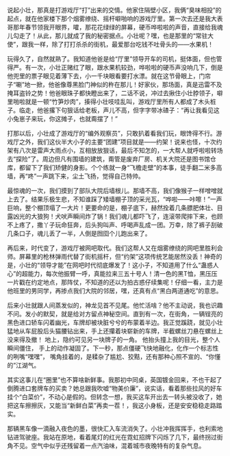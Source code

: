说起小壮，那真是打游戏厅“打”出来的交情。他家住隔壁小区，我俩“臭味相投”的起点，就在他家楼下那个烟雾缭绕、摇杆噼啪响的游戏厅里。第一次去还是我大表哥那年春节领我开眼界，嚯，那花花绿绿的屏幕，硬币哗啦啦的声音，直接给我魂儿勾走了！从此，那儿就成了我的秘密据点。小壮呢？嘿，也是那里的“常驻大使”，跟我一样，除了打打杀杀的街机，最爱那台吃钱不吐骨头的——水果机！

玩得久了，自然就熟了。我知道他爸是给“厅里”领导开车的司机，挺体面，但也管得严。有一次，小壮正赌红了眼，跟水果机较劲，哗啦啦的硬币声没响几下，倒是他兜里的票子眼见着薄下去，小一千块眼看要打水漂。就在这节骨眼上，门帘子“唰”地一掀，他爸像尊黑脸门神似的杵在那儿！好家伙，那场面，真是迅雷不及掩耳盗铃之势！他爸眼珠子都快瞪出来了，二话不说，冲过去揪住小壮脖领子，噼里啪啦就是一顿“竹笋炒肉”，揍得小壮吱哇乱叫，游戏厅里所有人都成了木头桩子。临走，他爸撂下句狠话给老板，声儿不高，但字字带冰碴子：“再让我看见这小兔崽子来玩，你这摊子，也就甭摆了！”

打那以后，小壮成了游戏厅的“编外观察员”，只敢扒着看我们玩，眼馋得不行。游戏厅之外，我们这伙半大小子的主要“团建”项目就是——约架！说来也怪，十次约架有八次是雷声大雨点小，互相放放狠话，最后不知怎的，一大帮人就呼啦啦转场去“探险”了。周边但凡有围墙的建筑，甭管是废弃厂房、机关大院还是图书馆仓库，都留下了我们矫健的身影。个个练就一身“飞檐走壁”的本事，徒手翻二米多高墙，再“咚”一声跳下来，尘土飞扬，觉得自己特帅。

最惊魂的一次，我们摸到了部队大院后墙根儿。那墙不高，我们像猴子一样噌噌就上去了。结果乐极生悲，不知谁踩了矮墙棚子顶的采光瓦，“哗啦——咔嚓！”一声巨响，整个棚顶塌了一大片！更要命的是，棚子底下，赫然拴着几条膘肥体壮、目露凶光的大狼狗！犬吠声瞬间炸了锅！我们魂儿都吓飞了，连滚带爬摔下来，也顾不上疼了，撒丫子玩命狂奔，后头狗叫声、呼喝声乱成一团。万幸，除了裤子刮破几条口子，魂儿丢了一半，人倒是囫囵个儿跑出来了。

再后来，时代变了，游戏厅被网吧取代。我们这帮人又在烟雾缭绕的网吧里胜利会师。屏幕里的枪林弹雨代替了街机摇杆，但“约架”这项传统艺能居然没丢！神奇的是，小壮的“领导才能”在网吧时代彻底爆发了！这小子，不知道用了什么“蛊惑人心”的超能力，每次他振臂一呼，真能拉来三五十号人！清一色的黑T恤，黑压压一片戳在约定地点，那阵仗，不知道的还以为拍古惑仔续集呢！仔细一看，主力是他班里的男同学，再掺点我们大院的邻居，嘿，还真有点“黑白两道通吃”的意思。

后来小壮就跟人间蒸发似的，神龙见首不见尾。他忙活啥？他不主动说，我也识趣不问。发小的默契，就是给对方留点神秘空间。直到有一次，在街角，一辆锃亮的黑色进口轿车闪着幽光，车牌却被块脏兮兮的布蒙着半边。我正觉蹊跷，就见小壮猛地从车屁股后头猫腰钻出来，手上还攥着块崭新的车牌，半截螺丝刀悬在螺丝上没来得及撤！ 地上，隐约可见另一块牌子的一角。 他抬头撞上我的目光，整个人瞬间僵住， 手上的动作凝固了。下一秒，那点僵硬飞快地融化，化作一个标志性的咧嘴“嘿嘿”， 嘴角挂着的，是糅杂了尴尬、狡黠，还有那种心照不宣的、“你懂的”江湖气。

其实这事儿在“圈里”也不算啥新鲜事。我那初中同桌，英国镀金回来，不也干起了倒腾进口套牌车的买卖？她总跟我吹嘘“物美价廉”，说实话，看着那些拉风的好车挂个“白菜价”，不动心是假的。但转念一想，我买这车开出去一转头被没收了，她把这车擦擦灰，又能当“新鲜白菜”再卖一茬！，我这小身板，还是安安稳稳走路踏实。

那辆黑车像一滴融入夜色的墨，很快汇入车流消失了。小壮冲我挥挥手，也利索地钻进驾驶座。我站在原地，看着尾灯的红光在霓虹招牌下闪烁了几下，最终拐过街角不见。空气中似乎还残留着一点汽油味，混着城市夜晚特有的复杂气息。

